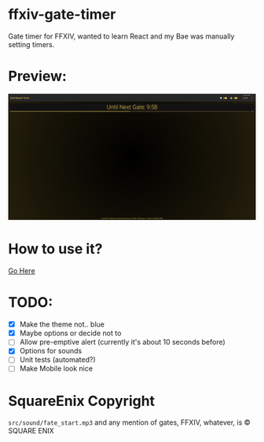 # ffxiv-gate-timer

Gate timer for FFXIV, wanted to learn React and my Bae was manually setting timers.

# Preview:

![preview-image](example.png "Preview")

# How to use it?

[Go Here](https://cyansprite.github.io/ffxiv-gate-timer/)

# TODO:

- [x] Make the theme not.. blue
- [x] Maybe options or decide not to
- [ ] Allow pre-emptive alert (currently it's about 10 seconds before)
- [x] Options for sounds
- [ ] Unit tests (automated?)
- [ ] Make Mobile look nice

# SquareEnix Copyright

`src/sound/fate_start.mp3` and any mention of gates, FFXIV, whatever, is © SQUARE ENIX
